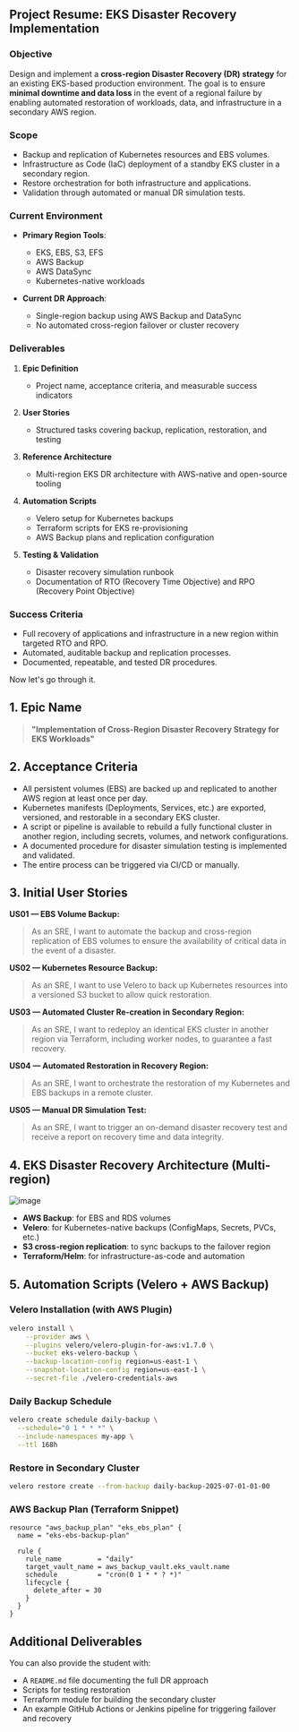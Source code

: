 ## **Project Resume: EKS Disaster Recovery Implementation**

### **Objective**

Design and implement a **cross-region Disaster Recovery (DR) strategy** for an existing EKS-based production environment. The goal is to ensure **minimal downtime and data loss** in the event of a regional failure by enabling automated restoration of workloads, data, and infrastructure in a secondary AWS region.

### **Scope**

* Backup and replication of Kubernetes resources and EBS volumes.
* Infrastructure as Code (IaC) deployment of a standby EKS cluster in a secondary region.
* Restore orchestration for both infrastructure and applications.
* Validation through automated or manual DR simulation tests.

### **Current Environment**

* **Primary Region Tools**:

  * EKS, EBS, S3, EFS
  * AWS Backup
  * AWS DataSync
  * Kubernetes-native workloads

* **Current DR Approach**:

  * Single-region backup using AWS Backup and DataSync
  * No automated cross-region failover or cluster recovery


### **Deliverables**

1. **Epic Definition**

   * Project name, acceptance criteria, and measurable success indicators

2. **User Stories**

   * Structured tasks covering backup, replication, restoration, and testing

3. **Reference Architecture**

   * Multi-region EKS DR architecture with AWS-native and open-source tooling

4. **Automation Scripts**

   * Velero setup for Kubernetes backups
   * Terraform scripts for EKS re-provisioning
   * AWS Backup plans and replication configuration

5. **Testing & Validation**

   * Disaster recovery simulation runbook
   * Documentation of RTO (Recovery Time Objective) and RPO (Recovery Point Objective)


### **Success Criteria**

* Full recovery of applications and infrastructure in a new region within targeted RTO and RPO.
* Automated, auditable backup and replication processes.
* Documented, repeatable, and tested DR procedures.

Now let's go through it.

## 1. Epic Name

> **"Implementation of Cross-Region Disaster Recovery Strategy for EKS Workloads"**


## 2. Acceptance Criteria

* All persistent volumes (EBS) are backed up and replicated to another AWS region at least once per day.
* Kubernetes manifests (Deployments, Services, etc.) are exported, versioned, and restorable in a secondary EKS cluster.
* A script or pipeline is available to rebuild a fully functional cluster in another region, including secrets, volumes, and network configurations.
* A documented procedure for disaster simulation testing is implemented and validated.
* The entire process can be triggered via CI/CD or manually.


## 3. Initial User Stories

**US01 — EBS Volume Backup:**

> As an SRE, I want to automate the backup and cross-region replication of EBS volumes to ensure the availability of critical data in the event of a disaster.

**US02 — Kubernetes Resource Backup:**

> As an SRE, I want to use Velero to back up Kubernetes resources into a versioned S3 bucket to allow quick restoration.

**US03 — Automated Cluster Re-creation in Secondary Region:**

> As an SRE, I want to redeploy an identical EKS cluster in another region via Terraform, including worker nodes, to guarantee a fast recovery.

**US04 — Automated Restoration in Recovery Region:**

> As an SRE, I want to orchestrate the restoration of my Kubernetes and EBS backups in a remote cluster.

**US05 — Manual DR Simulation Test:**

> As an SRE, I want to trigger an on-demand disaster recovery test and receive a report on recovery time and data integrity.

## 4. EKS Disaster Recovery Architecture (Multi-region)

![image](https://github.com/user-attachments/assets/5a8e3f8c-f0fa-4210-aecd-b3e3c51c9ad1)

* **AWS Backup**: for EBS and RDS volumes
* **Velero**: for Kubernetes-native backups (ConfigMaps, Secrets, PVCs, etc.)
* **S3 cross-region replication**: to sync backups to the failover region
* **Terraform/Helm**: for infrastructure-as-code and automation

## 5. Automation Scripts (Velero + AWS Backup)

### Velero Installation (with AWS Plugin)

```bash
velero install \
    --provider aws \
    --plugins velero/velero-plugin-for-aws:v1.7.0 \
    --bucket eks-velero-backup \
    --backup-location-config region=us-east-1 \
    --snapshot-location-config region=us-east-1 \
    --secret-file ./velero-credentials-aws
```

### Daily Backup Schedule

```bash
velero create schedule daily-backup \
  --schedule="0 1 * * *" \
  --include-namespaces my-app \
  --ttl 168h
```

### Restore in Secondary Cluster

```bash
velero restore create --from-backup daily-backup-2025-07-01-01-00
```

### AWS Backup Plan (Terraform Snippet)

```hcl
resource "aws_backup_plan" "eks_ebs_plan" {
  name = "eks-ebs-backup-plan"

  rule {
    rule_name         = "daily"
    target_vault_name = aws_backup_vault.eks_vault.name
    schedule          = "cron(0 1 * * ? *)"
    lifecycle {
      delete_after = 30
    }
  }
}
```

## Additional Deliverables

You can also provide the student with:

* A `README.md` file documenting the full DR approach
* Scripts for testing restoration
* Terraform module for building the secondary cluster
* An example GitHub Actions or Jenkins pipeline for triggering failover and recovery

